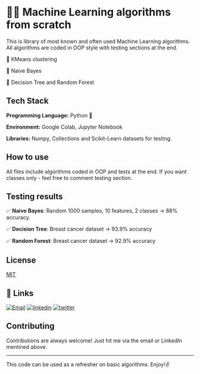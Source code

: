 # 👨‍💻 Machine Learning algorithms from scratch

This is library of most known and often used Machine Learning algorithms. All algorithms
are coded in OOP style with testing sections at the end. 

📌 KMeans clustering 

📌 Naive Bayes 

📌 Decision Tree and Random Forest

## Tech Stack

**Programming Language:** Python 🐍

**Environment:** Google Colab, Jupyter Notebook

**Libraries:** Numpy, Collections and Scikit-Learn datasets for testing.

## How to use

All files include algorithms coded in OOP and tests at the end. If you want classes only - feel free to comment testing section.

## Testing results
 
✅ **Naive Bayes**: Random 1000 samples, 10 features, 2 classes -> 88% accuracy.

✅ **Decision Tree**: Breast cancer dataset -> 93.9% accuracy

✅ **Random Forest**: Breast cancer dataset -> 92.9% accuracy
 
## License

[MIT](https://choosealicense.com/licenses/mit/)

## 🔗 Links
[![Email](https://img.shields.io/badge/Gmail-D14836?style=for-the-badge&logo=gmail&logoColor=white)](mailto:stas.buklovskiy@gmail.com)
[![linkedin](https://img.shields.io/badge/linkedin-0A66C2?style=for-the-badge&logo=linkedin&logoColor=white)](https://www.linkedin.com/in/buklovskyi/)
[![twitter](https://img.shields.io/badge/twitter-1DA1F2?style=for-the-badge&logo=twitter&logoColor=white)](https://twitter.com/buklovskyi)

## Contributing

Contributions are always welcome! Just hit me via the email or LinkedIn mentined above. 

----------------------------------------------------------------

This code can be used as a refresher on basic algorithms. Enjoy!✌ 
